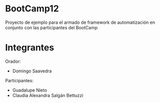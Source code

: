 # BootCamp12
Proyecto de ejemplo para el armado de framework de automatización en conjunto con las participantes del BootCamp

# Integrantes
Orador: 
* Domingo Saavedra

Participantes: 
* Guadalupe Nieto
* Claudia Alexandra Salgán Bettuzzi




